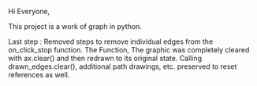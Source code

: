 Hi Everyone,

This project is a work of graph in python.

Last step : Removed steps to remove individual edges from the on_click_stop function.
The Function, The graphic was completely cleared with ax.clear() and then redrawn to its original state.
Calling drawn_edges.clear(), additional path drawings, etc. preserved to reset references as well.
